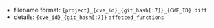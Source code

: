 - filename format: `{project}_{cve_id}_{git_hash[:7]}_{CWE_ID}.diff`
- details: `{cve_id}_{git_hash[:7]}` `affetced_functions`
